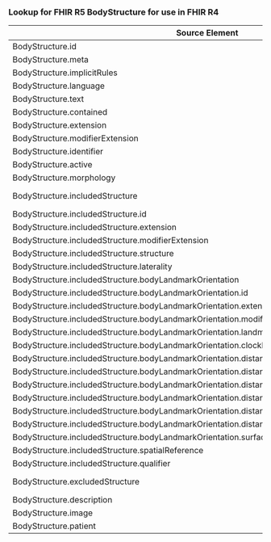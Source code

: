 ### Lookup for FHIR R5 BodyStructure for use in FHIR R4

| Source Element | Usage | Target |
| -------------- | ----- | ------ |
| BodyStructure.id | UseElementSameName | BodyStructure.id |
| BodyStructure.meta | UseElementSameName | BodyStructure.meta |
| BodyStructure.implicitRules | UseElementSameName | BodyStructure.implicitRules |
| BodyStructure.language | UseElementSameName | BodyStructure.language |
| BodyStructure.text | UseElementSameName | BodyStructure.text |
| BodyStructure.contained | UseElementSameName | BodyStructure.contained |
| BodyStructure.extension | UseElementSameName | BodyStructure.extension |
| BodyStructure.modifierExtension | UseElementSameName | BodyStructure.modifierExtension |
| BodyStructure.identifier | UseElementSameName | BodyStructure.identifier |
| BodyStructure.active | UseElementSameName | BodyStructure.active |
| BodyStructure.morphology | UseElementSameName | BodyStructure.morphology |
| BodyStructure.includedStructure | UseExtension | http://hl7.org/fhir/5.0/StructureDefinition/extension-BodyStructure.includedStructure |
| BodyStructure.includedStructure.id | UseExtensionFromAncestor | - |
| BodyStructure.includedStructure.extension | UseExtensionFromAncestor | - |
| BodyStructure.includedStructure.modifierExtension | UseExtensionFromAncestor | - |
| BodyStructure.includedStructure.structure | UseExtensionFromAncestor | - |
| BodyStructure.includedStructure.laterality | UseExtensionFromAncestor | - |
| BodyStructure.includedStructure.bodyLandmarkOrientation | UseExtensionFromAncestor | - |
| BodyStructure.includedStructure.bodyLandmarkOrientation.id | UseExtensionFromAncestor | - |
| BodyStructure.includedStructure.bodyLandmarkOrientation.extension | UseExtensionFromAncestor | - |
| BodyStructure.includedStructure.bodyLandmarkOrientation.modifierExtension | UseExtensionFromAncestor | - |
| BodyStructure.includedStructure.bodyLandmarkOrientation.landmarkDescription | UseExtensionFromAncestor | - |
| BodyStructure.includedStructure.bodyLandmarkOrientation.clockFacePosition | UseExtensionFromAncestor | - |
| BodyStructure.includedStructure.bodyLandmarkOrientation.distanceFromLandmark | UseExtensionFromAncestor | - |
| BodyStructure.includedStructure.bodyLandmarkOrientation.distanceFromLandmark.id | UseExtensionFromAncestor | - |
| BodyStructure.includedStructure.bodyLandmarkOrientation.distanceFromLandmark.extension | UseExtensionFromAncestor | - |
| BodyStructure.includedStructure.bodyLandmarkOrientation.distanceFromLandmark.modifierExtension | UseExtensionFromAncestor | - |
| BodyStructure.includedStructure.bodyLandmarkOrientation.distanceFromLandmark.device | UseExtensionFromAncestor | - |
| BodyStructure.includedStructure.bodyLandmarkOrientation.distanceFromLandmark.value | UseExtensionFromAncestor | - |
| BodyStructure.includedStructure.bodyLandmarkOrientation.surfaceOrientation | UseExtensionFromAncestor | - |
| BodyStructure.includedStructure.spatialReference | UseExtensionFromAncestor | - |
| BodyStructure.includedStructure.qualifier | UseExtensionFromAncestor | - |
| BodyStructure.excludedStructure | UseExtension | http://hl7.org/fhir/5.0/StructureDefinition/extension-BodyStructure.excludedStructure |
| BodyStructure.description | UseElementSameName | BodyStructure.description |
| BodyStructure.image | UseElementSameName | BodyStructure.image |
| BodyStructure.patient | UseElementSameName | BodyStructure.patient |
